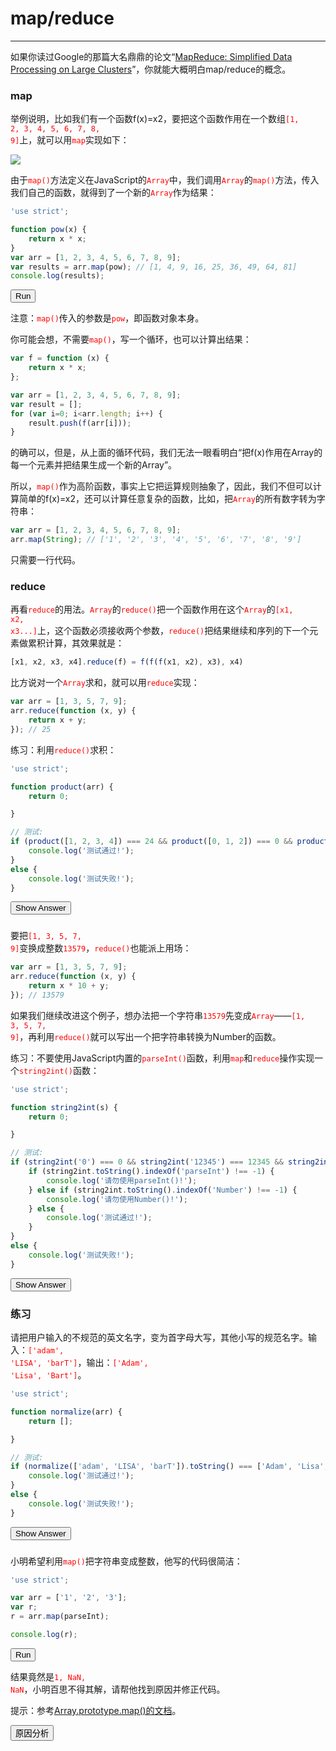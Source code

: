 <link rel="stylesheet" href="../../../../../static/css/button.css"/>
<link rel="stylesheet" href="../../../../../static/css/console.css"/>

# map/reduce
---

如果你读过Google的那篇大名鼎鼎的论文“[MapReduce: Simplified Data Processing on Large Clusters](http://research.google.com/archive/mapreduce.html)”，你就能大概明白map/reduce的概念。

### map
举例说明，比如我们有一个函数f(x)=x2，要把这个函数作用在一个数组<font color="red"><code>[1, 2, 3, 4, 5, 6, 7, 8, 9]</code></font>上，就可以用<font color="red"><code>map</code></font>实现如下：

![](https://www.liaoxuefeng.com/files/attachments/925425803658112/0)

由于<font color="red"><code>map()</code></font>方法定义在JavaScript的<font color="red"><code>Array</code></font>中，我们调用<font color="red"><code>Array</code></font>的<font color="red"><code>map()</code></font>方法，传入我们自己的函数，就得到了一个新的<font color="red"><code>Array</code></font>作为结果：

```javascript
'use strict';

function pow(x) {
    return x * x;
}
var arr = [1, 2, 3, 4, 5, 6, 7, 8, 9];
var results = arr.map(pow); // [1, 4, 9, 16, 25, 36, 49, 64, 81]
console.log(results);
```

<button class="run" onclick="(() => {
    const element = document.querySelector('p#map');
    try {
        'use strict';
        function pow(x) {
            return x * x;
        }
        var arr = [1, 2, 3, 4, 5, 6, 7, 8, 9];
        var results = arr.map(pow); // [1, 4, 9, 16, 25, 36, 49, 64, 81]
        console.log(results);
        element.classList.remove(['consoleError']);
        element.classList.add('consoleLog');
        element.removeAttribute('hidden');
        element.innerHTML = `<label class='consoleLog'>1,4,9,16,25,36,49,64,81</label>`;
    } catch (e) {
        element.classList.remove(['consoleLog']);
        element.classList.add('consoleError');
        element.removeAttribute('hidden');
        element.innerHTML = `<label class='consoleError'>${e}</label>`;
    }
})();">Run</button>
<p id="map" hidden></p>

注意：<font color="red"><code>map()</code></font>传入的参数是<font color="red"><code>pow</code></font>，即函数对象本身。

你可能会想，不需要<font color="red"><code>map()</code></font>，写一个循环，也可以计算出结果：

```javascript
var f = function (x) {
    return x * x;
};

var arr = [1, 2, 3, 4, 5, 6, 7, 8, 9];
var result = [];
for (var i=0; i<arr.length; i++) {
    result.push(f(arr[i]));
}
```

的确可以，但是，从上面的循环代码，我们无法一眼看明白“把f(x)作用在Array的每一个元素并把结果生成一个新的Array”。

所以，<font color="red"><code>map()</code></font>作为高阶函数，事实上它把运算规则抽象了，因此，我们不但可以计算简单的f(x)=x2，还可以计算任意复杂的函数，比如，把<font color="red"><code>Array</code></font>的所有数字转为字符串：

```javascript
var arr = [1, 2, 3, 4, 5, 6, 7, 8, 9];
arr.map(String); // ['1', '2', '3', '4', '5', '6', '7', '8', '9']
```

只需要一行代码。

### reduce
再看<font color="red"><code>reduce</code></font>的用法。<font color="red"><code>Array</code></font>的<font color="red"><code>reduce()</code></font>把一个函数作用在这个<font color="red"><code>Array</code></font>的<font color="red"><code>[x1, x2, x3...]</code></font>上，这个函数必须接收两个参数，<font color="red"><code>reduce()</code></font>把结果继续和序列的下一个元素做累积计算，其效果就是：

```javascript
[x1, x2, x3, x4].reduce(f) = f(f(f(x1, x2), x3), x4)
```

比方说对一个<font color="red"><code>Array</code></font>求和，就可以用<font color="red"><code>reduce</code></font>实现：

```javascript
var arr = [1, 3, 5, 7, 9];
arr.reduce(function (x, y) {
    return x + y;
}); // 25
```

练习：利用<font color="red"><code>reduce()</code></font>求积：

```javascript
'use strict';

function product(arr) {
    return 0;

}

// 测试:
if (product([1, 2, 3, 4]) === 24 && product([0, 1, 2]) === 0 && product([99, 88, 77, 66]) === 44274384) {
    console.log('测试通过!');
}
else {
    console.log('测试失败!');
}
```

<button class="run" onclick="(() => {
    const answer = `
'use strict';
function product(arr) {
    return arr.reduce((x, y) => {
        return x * y;
    });
}
`;
    alert(answer);
})();">Show Answer</button>
### 

要把<font color="red"><code>[1, 3, 5, 7, 9]</code></font>变换成整数<font color="red"><code>13579</code></font>，<font color="red"><code>reduce()</code></font>也能派上用场：

```javascript
var arr = [1, 3, 5, 7, 9];
arr.reduce(function (x, y) {
    return x * 10 + y;
}); // 13579
```

如果我们继续改进这个例子，想办法把一个字符串<font color="red"><code>13579</code></font>先变成<font color="red"><code>Array</code></font>——<font color="red"><code>[1, 3, 5, 7, 9]</code></font>，再利用<font color="red"><code>reduce()</code></font>就可以写出一个把字符串转换为Number的函数。

练习：不要使用JavaScript内置的<font color="red"><code>parseInt()</code></font>函数，利用<font color="red"><code>map</code></font>和<font color="red"><code>reduce</code></font>操作实现一个<font color="red"><code>string2int()</code></font>函数：

```javascript
'use strict';

function string2int(s) {
    return 0;

}

// 测试:
if (string2int('0') === 0 && string2int('12345') === 12345 && string2int('12300') === 12300) {
    if (string2int.toString().indexOf('parseInt') !== -1) {
        console.log('请勿使用parseInt()!');
    } else if (string2int.toString().indexOf('Number') !== -1) {
        console.log('请勿使用Number()!');
    } else {
        console.log('测试通过!');
    }
}
else {
    console.log('测试失败!');
}
```

<button class="run" onclick="(() => {
    const answer = `
'use strict';
function string2int(s) {
    return s.length > 1
        ? s.split('').reduce((x, y) => {
            return x * 10 + y * 1;
        })
        : s * 1;
}
`;
    alert(answer);
})();">Show Answer</button>
### 

### 练习
请把用户输入的不规范的英文名字，变为首字母大写，其他小写的规范名字。输入：<font color="red"><code>['adam', 'LISA', 'barT']</code></font>，输出：<font color="red"><code>['Adam', 'Lisa', 'Bart']</code></font>。

```javascript
'use strict';

function normalize(arr) {
    return [];

}

// 测试:
if (normalize(['adam', 'LISA', 'barT']).toString() === ['Adam', 'Lisa', 'Bart'].toString()) {
    console.log('测试通过!');
}
else {
    console.log('测试失败!');
}
```

<button class="run" onclick="(() => {
    const answer = `
'use strict';
function normalize(arr) {
    return arr.map(x => {
        return x.split('').reduce((y, z) => {
            return \`\${y.charAt(0).toUpperCase()}\${y.substring(1)}\${z.toLowerCase()}\`;
        });
    });
}
`;
    alert(answer);
})();">Show Answer</button>
### 

小明希望利用<font color="red"><code>map()</code></font>把字符串变成整数，他写的代码很简洁：

```javascript
'use strict';

var arr = ['1', '2', '3'];
var r;
r = arr.map(parseInt);

console.log(r);
```

<button class="run" onclick="(() => {
    const element = document.querySelector('p#parseInt');
    try {
        'use strict';
        var arr = ['1', '2', '3'];
        var r;
        r = arr.map(parseInt);
        console.log(r);
        element.classList.remove(['consoleError']);
        element.classList.add('consoleLog');
        element.removeAttribute('hidden');
        element.innerHTML = `<label class='consoleLog'>1,NaN,NaN</label>`;
    } catch (e) {
        element.classList.remove(['consoleLog']);
        element.classList.add('consoleError');
        element.removeAttribute('hidden');
        element.innerHTML = `<label class='consoleError'>${e}</label>`;
    }
})();">Run</button>
<p id="parseInt" hidden></p>

结果竟然是<font color="red"><code>1, NaN, NaN</code></font>，小明百思不得其解，请帮他找到原因并修正代码。

提示：参考[Array.prototype.map()的文档](https://developer.mozilla.org/en-US/docs/Web/JavaScript/Reference/Global_Objects/Array/map)。

<button class="analyze" onclick="(() => {
    this.classList.remove('analyze');
    this.classList.add('analyze-wait');
    this.innerHTML = '请先思考60秒...'
    setTimeout(() => {
        this.setAttribute('hidden', 'hidden');
        document.querySelector('dev#analyze').removeAttribute('hidden');
    }, 60 * 1000);
})();">原因分析</button>
### 

<dev id="analyze" hidden="hidden">
由于<code style="color: red">map()</code>接收的回调函数可以有3个参数：<code style="color: red">callback(currentValue, index, array)</code>，通常我们仅需要第一个参数，而忽略了传入的后面两个参数。不幸的是，<code style="color: red">parseInt(string, radix)</code>没有忽略第二个参数，导致实际执行的函数分别是：
<ul>
    <li>parseInt('1', 0); // 1, 按十进制转换</li>
    <li>parseInt('2', 1); // NaN, 没有一进制</li>
    <li>parseInt('3', 2); // NaN, 按二进制转换不允许出现3</li>
</ul>
可以改为<font color="red"><code>r = arr.map(Number);</code></font>，因为<font color="red"><code>Number(value)</code></font>函数仅接收一个参数。
</dev>
